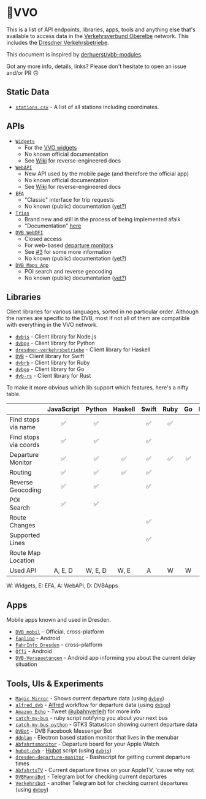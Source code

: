 # 🚏VVO

This is a list of API endpoints, libraries, apps, tools and anything else that's available to access data in the [Verkehrsverbund Oberelbe](https://www.vvo-online.de/de) network. This includes the [Dresdner Verkehrsbetriebe](https://www.dvb.de/de-de/).

This document is inspired by [derhuerst/vbb-modules](https://github.com/derhuerst/vbb-modules).

Got any more info, details, links? Please don't hesitate to open an issue and/or PR 🙃



## Static Data

- [`stations.csv`](https://raw.githubusercontent.com/kiliankoe/vvo/master/stations.csv) - A list of all stations including coordinates.




## APIs

- [`Widgets`](http://widgets.vvo-online.de)
  - For the [VVO widgets](https://www.vvo-online.de/de/service/widgets/index.cshtml)
  - No known official documentation
  - See [Wiki](https://github.com/kiliankoe/vvo/wiki/Widgets) for reverse-engineered docs
- [`WebAPI`](https://webapi.vvo-online.de)
  - New API used by the mobile page (and therefore the official app)
  - No known official documentation
  - See [Wiki](https://github.com/kiliankoe/vvo/wiki/WebAPI) for reverse-engineered docs
- [`EFA`](http://efa.vvo-online.de:8080)
  - "Classic" interface for trip requests
  - No known (public) documentation ([yet?](https://github.com/kiliankoe/vvo/wiki))
- [`Trias`](http://trias.vvo-online.de:9000/middleware/data/trias)
  - Brand new and still in the process of being implemented afaik
  - "Documentation" [here](https://www.vdv.de/431-2sds-v1.1.pdfx?forced=true)
- [`DVB WebDFI`](http://dfi.dvb.de/)
  - Closed access
  - For web-based [departure monitors](https://www.dvb.de/de-de/service/geschaeftskunden/abfahrtsmonitor/)
  - See [#3](https://github.com/kiliankoe/vvo/issues/3) for some more information
  - No known (public) documentation ([yet?](https://github.com/kiliankoe/vvo/wiki))
- [`DVB Maps App`](https://www.dvb.de/apps/map/)
  - POI search and reverse geocoding
  - No known (public) documentation ([yet?](https://github.com/kiliankoe/vvo/wiki))



## Libraries

Client libraries for various languages, sorted in no particular order. Although the names are specific to the DVB, most if not all of them are compatible with everything in the VVO network.

- [`dvbjs`](https://github.com/kiliankoe/dvbjs) - Client library for Node.js
- [`dvbpy`](https://github.com/kiliankoe/dvbpy) - Client library for Python
- [`dresdner-verkehrsbetriebe`](https://github.com/offenesdresden/dresdner-verkehrsbetriebe) - Client library for Haskell
- [`DVB`](https://github.com/kiliankoe/DVB) - Client library for Swift
- [`dvbrb`](https://github.com/kiliankoe/dvbrb) - Client library for Ruby
- [`dvbgo`](https://github.com/kiliankoe/dvbgo) - Client library for Go
- [`dvb-rs`](https://github.com/hoodie/dvb-rs) - Client library for Rust


To make it more obvious which lib support which features, here's a nifty table.

|                       | JavaScript | Python  | Haskell | Swift | Ruby |  Go  | Rust |
| --------------------- | :--------: | :-----: | :-----: | :---: | :--: | :--: | :--: |
| Find stops via name   |     ✅      |    ✅    |         |   ✅   |  ✅   |      |  ✅   |
| Find stops via coords |     ✅      |    ✅    |         |   ✅   |      |      |      |
| Departure Monitor     |     ✅      |    ✅    |    ✅    |   ✅   |  ✅   |  ✅   |  ✅   |
| Routing               |     ✅      |    ✅    |    ✅    |   ✅   |      |      |      |
| Reverse Geocoding     |     ✅      |    ✅    |         |   ✅   |      |      |      |
| POI Search            |     ✅      |    ✅    |         |       |      |      |      |
| Route Changes         |            |         |         |   ✅   |      |      |      |
| Supported Lines       |            |         |         |   ✅   |      |      |      |
| Route Map Location    |            |         |         |        |      |      |      |
| Used API              |  A, E, D   | W, E, D |  W, E   |   A   |  W   |  W   |  W   |

W: Widgets, E: EFA, A: WebAPI, D: DVBApps



## Apps

Mobile apps known and used in Dresden.

- [`DVB mobil`](https://www.dvb.de/de-de/fahrplan/dvb-mobil/) - Official, cross-platform
- [`Faplino`](https://play.google.com/store/apps/details?id=de.faplino) - Android
- [`FahrInfo Dresden`](https://itunes.apple.com/de/app/fahrinfo-dresden/id314790387?mt=8) - cross-platform
- [`Öffi`](https://play.google.com/store/apps/details?id=de.schildbach.oeffi) - Android
- [`DVB-Verspaetungen`](https://github.com/alexander-fischer/DVB-Verspaetungen) - Android app informing you about the current delay situation



## Tools, UIs & Experiments

- [`Magic Mirror`](http://blog.thomas-bachmann.com/2016/02/magic-mirror-2-0-mit-gestensteuerung.html) - Shows current departure data (using [`dvbpy`](https://github.com/kiliankoe/dvbpy))
- [`alfred_dvb`](https://github.com/kiliankoe/alfred_dvb) - [Alfred](https://www.alfredapp.com) workflow for departure data (using [`dvbgo`](https://github.com/kiliankoe/dvbgo))
- [`Amazon Echo`](https://twitter.com/ubahnverleih/status/830079491523358721) - Tweet [@ubahnverleih](https://twitter.com/ubahnverleih) for more info
- [`catch-my-bus`](https://github.com/hoodie/catch-my-bus) - ruby script notifying you about your next bus
- [`catch-my-bus-python`](https://github.com/meepoSenpai/catch-my-bus-python) - GTK3 StatusIcon showing current departure data
- [`DVBot`](https://www.messenger.com/t/dvbot) - DVB Facebook Messenger Bot
- [`ddplan`](https://github.com/4gray/ddplan) - Electron based station monitor that lives in the menubar
- [`Abfahrtsmonitor`](https://github.com/HeEAaD/Abfahrtsmonitor) - Departure board for your Apple Watch
- [`hubot-dvb`](https://github.com/kiliankoe/hubot-dvb) - [Hubot](https://hubot.github.com) script (using [`dvbjs`](https://github.com/kiliankoe/dvbjs))
- [`dresden-departure-monitor`](https://github.com/don-philipe/dresden-departure-monitor) - Bashscript for getting current departure times
- [`AbfahrtsTV`](https://github.com/kiliankoe/AbfahrtsTV) - Current departure times on your AppleTV, 'cause why not
- [`DVBManniBot`](https://github.com/freakyblue/DVBManniBot) - Telegram bot for checking current departures
- [`Verkehrsbot`](https://github.com/dirkonet/verkehrsbot) - another Telegram bot for checking current departures (using [`dvbpy`](https://github.com/kiliankoe/dvbpy))
